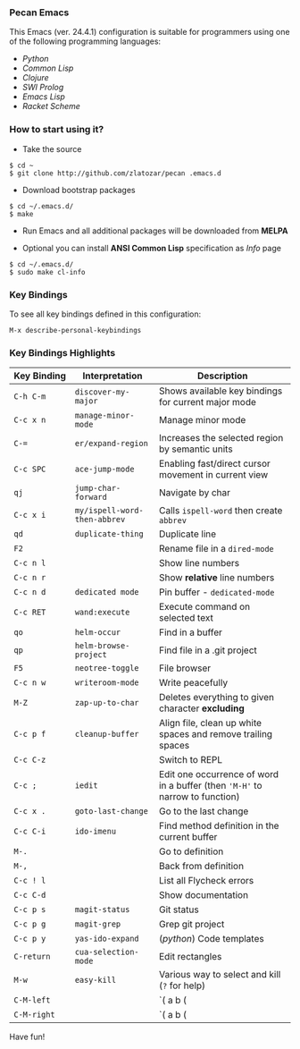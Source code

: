 ### Pecan Emacs

This Emacs (ver. 24.4.1) configuration is suitable for programmers using one of the
following programming languages:

* _Python_
* _Common Lisp_
* _Clojure_
* _SWI Prolog_
* _Emacs Lisp_
* _Racket Scheme_

### How to start using it?

- Take the source

```
$ cd ~
$ git clone http://github.com/zlatozar/pecan .emacs.d
```

- Download bootstrap packages

```
$ cd ~/.emacs.d/
$ make
```

- Run Emacs and all additional packages will be downloaded from **MELPA**

- Optional you can install **ANSI Common Lisp** specification as _Info_ page

```
$ cd ~/.emacs.d/
$ sudo make cl-info
```

### Key Bindings

To see all key bindings defined in this configuration:

```
M-x describe-personal-keybindings
```

### Key Bindings Highlights

Key&nbsp;Binding   | Interpretation               |  Description
---------   | --------------               |  --------------
`C-h C-m`   | `discover-my-major`          |  Shows available key bindings for current major mode
`C-c x n`   | `manage-minor-mode`          |  Manage minor mode
`C-=`       | `er/expand-region`           |  Increases the selected region by semantic units
`C-c SPC`   | `ace-jump-mode`              |  Enabling fast/direct cursor movement in current view
`qj`        | `jump-char-forward`          |  Navigate by char
`C-c x i`   | `my/ispell-word-then-abbrev` |  Calls `ispell-word` then create `abbrev`
`qd`        | `duplicate-thing`            |  Duplicate line
`F2`        |                              |  Rename file in a `dired-mode`
`C-c n l`   |                              |  Show line numbers
`C-c n r`   |                              |  Show **relative** line numbers
`C-c n d`   | `dedicated mode`             |  Pin buffer - `dedicated-mode`
`C-c RET`   | `wand:execute`               |  Execute command on selected text
`qo`        | `helm-occur`                 |  Find in a buffer
`qp`        | `helm-browse-project`        |  Find file in a .git project
`F5`        | `neotree-toggle`             |  File browser
`C-c n w`   | `writeroom-mode`             |  Write peacefully
`M-Z`       | `zap-up-to-char`             |  Deletes everything to given character **excluding**
`C-c p f`   | `cleanup-buffer`             |  Align file, clean up white spaces and remove trailing spaces
`C-c C-z`   |                              |  Switch to REPL
`C-c ;`     | `iedit`                      |  Edit one occurrence of word in a buffer (then `'M-H'` to narrow to function)
`C-c x .`   | `goto-last-change`           |  Go to the last change
`C-c C-i`   | `ido-imenu`                  |  Find method definition in the current buffer
`M-.`       |                              |  Go to definition
`M-,`       |                              |  Back from definition
`C-c ! l`   |                              |  List all Flycheck errors
`C-c C-d`   |                              |  Show documentation
`C-c p s`   |  `magit-status`              |  Git status
`C-c p g`   |  `magit-grep`                |  Grep git project
`C-c p y`   | `yas-ido-expand`             |  (_python_) Code templates
`C-return`  | `cua-selection-mode`         |  Edit rectangles
`M-w`       | `easy-kill`                  |  Various way to select and kill (`?` for help)
`C-M-left`  |                              |  `( a b (|c d) ) -> ( a (b |c d) )` move left parent to the **left**
`C-M-right` |                              |  `( a b (|c d) ) -> ( a b c (|d) )` move left parent to the **right**

Have fun!
